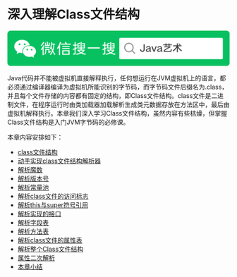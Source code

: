 # 深入理解Class文件结构

![Java艺术](../qrcode/javaskill_qrcode_01.png)

Java代码并不能被虚拟机直接解释执行，任何想运行在JVM虚拟机上的语言，都必须通过编译器编译为虚拟机所能识别的字节码，而字节码文件后缀名为.class，并且每个文件存储的内容都有固定的结构，即Class文件结构。class文件是二进制文件，在程序运行时由类加载器加载解析生成类元数据存放在方法区中，最后由虚拟机解释执行。本章我们深入学习Class文件结构，虽然内容有些枯燥，但掌握Class文件结构是入门JVM字节码的必修课。

本章内容安排如下：

* [class文件结构](00.md)
* [动手实现class文件结构解析器](01.md)
* [解析魔数](02.md)
* [解析版本号](03.md)
* [解析常量池](04.md)
* [解析class文件的访问标志](05.md)
* [解析this与super符号引用](06.md)
* [解析实现的接口](07.md)
* [解析字段表](08.md)
* [解析方法表](09.md)
* [解析class文件的属性表](10.md)
* [解析整个Class文件结构](11.md)
* [属性二次解析](12.md)
* [本章小结](13.md)

